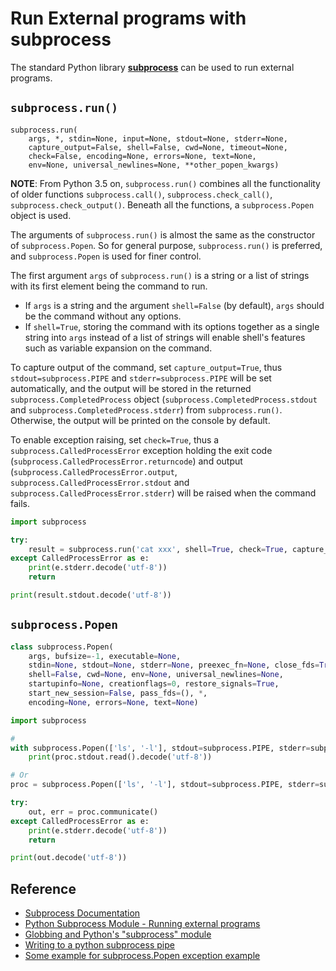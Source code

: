 # Run External programs with **subprocess** #

The standard Python library
[**subprocess**](https://docs.python.org/3/library/subprocess.html)
can be used to run external programs.


## `subprocess.run()` ##

```
subprocess.run(
    args, *, stdin=None, input=None, stdout=None, stderr=None,
    capture_output=False, shell=False, cwd=None, timeout=None,
    check=False, encoding=None, errors=None, text=None,
    env=None, universal_newlines=None, **other_popen_kwargs)
```

**NOTE**: From Python 3.5 on, `subprocess.run()` combines all the
functionality of older functions `subprocess.call()`,
`subprocess.check_call()`, `subprocess.check_output()`.  Beneath all
the functions, a `subprocess.Popen` object is used.

The arguments of `subprocess.run()` is almost the same as the
constructor of `subprocess.Popen`.  So for general purpose,
`subprocess.run()` is preferred, and `subprocess.Popen` is used for
finer control.

The first argument `args` of `subprocess.run()` is a string or a list
of strings with its first element being the command to run.
* If `args` is a string and the argument `shell=False` (by default),
  `args` should be the command without any options.
* If `shell=True`, storing the command with its options together as a
  single string into `args` instead of a list of strings will enable
  shell's features such as variable expansion on the command.

To capture output of the command, set `capture_output=True`, thus
`stdout=subprocess.PIPE` and `stderr=subprocess.PIPE` will be set
automatically, and the output will be stored in the returned
`subprocess.CompletedProcess` object
(`subprocess.CompletedProcess.stdout` and
`subprocess.CompletedProcess.stderr`) from `subprocess.run()`.
Otherwise, the output will be printed on the console by default.

To enable exception raising, set `check=True`, thus a
`subprocess.CalledProcessError` exception holding the exit code
(`subprocess.CalledProcessError.returncode`) and output
(`subprocess.CalledProcessError.output`,
`subprocess.CalledProcessError.stdout` and
`subprocess.CalledProcessError.stderr`) will be raised when the
command fails.


```python
import subprocess

try:
    result = subprocess.run('cat xxx', shell=True, check=True, capture_output=True)
except CalledProcessError as e:
    print(e.stderr.decode('utf-8'))
    return

print(result.stdout.decode('utf-8'))
```

## `subprocess.Popen` ##

```python
class subprocess.Popen(
    args, bufsize=-1, executable=None,
    stdin=None, stdout=None, stderr=None, preexec_fn=None, close_fds=True,
    shell=False, cwd=None, env=None, universal_newlines=None,
    startupinfo=None, creationflags=0, restore_signals=True,
    start_new_session=False, pass_fds=(), *,
    encoding=None, errors=None, text=None)
```

```python
import subprocess

# 
with subprocess.Popen(['ls', '-l'], stdout=subprocess.PIPE, stderr=subprocess.PIPE) as proc:
    print(proc.stdout.read().decode('utf-8'))

# Or
proc = subprocess.Popen(['ls', '-l'], stdout=subprocess.PIPE, stderr=subprocess.PIPE)

try:
    out, err = proc.communicate()
except CalledProcessError as e:
    print(e.stderr.decode('utf-8'))
    return

print(out.decode('utf-8'))
```


## Reference ##

* [Subprocess Documentation](https://docs.python.org/3/library/subprocess.html)
* [Python Subprocess Module - Running external programs](https://crashcourse.housegordon.org/python-subprocess.html)
* [Globbing and Python's "subprocess" module](https://lerner.co.il/2017/07/20/globbing-pythons-subprocess-module/)
* [Writing to a python subprocess pipe ](https://gist.github.com/waylan/2353749)
* [Some example for subprocess.Popen exception example](https://gist.github.com/s4553711/9488399)
